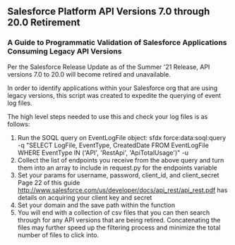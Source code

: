 ## Salesforce Platform API Versions 7.0 through 20.0 Retirement

### A Guide to Programmatic Validation of Salesforce Applications Consuming Legacy API Versions

Per the Salesforce Release Update as of the Summer '21 Release, API versions 7.0 to 20.0 will become retired and unavailable.

In order to identify applications within your Salesforce org that are using legacy versions, this script was created to expedite the querying of event log files.

The high level steps needed to use this and check your log files is as follows:

1. Run the SOQL query on EventLogFile object: 
    sfdx force:data:soql:query -q "SELECT LogFile, EventType, CreatedDate FROM EventLogFile WHERE EventType IN ('API', 'RestApi', 'ApiTotalUsage')" -u <your-username>
2. Collect the list of endpoints you receive from the above query and turn them into an array to include in request.py for the endpoints variable
3. Set your params for username, password, client_id, and client_secret
    Page 22 of this guide http://www.salesforce.com/us/developer/docs/api_rest/api_rest.pdf has details on acquiring your client key and secret
4. Set your domain and the save path within the function
5. You will end with a collection of csv files that you can then search through for any API versions that are being retired. Concatenating the files may further speed up the filtering process and minimize the total number of files to click into.

